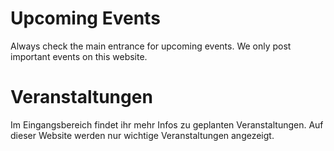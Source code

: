 <!-- English -->
# Upcoming Events
Always check the main entrance for upcoming events. We only post important events on this website.

<!-- Deutsch -->
# Veranstaltungen
Im Eingangsbereich findet ihr mehr Infos zu geplanten Veranstaltungen. Auf dieser Website werden nur wichtige Veranstaltungen angezeigt.